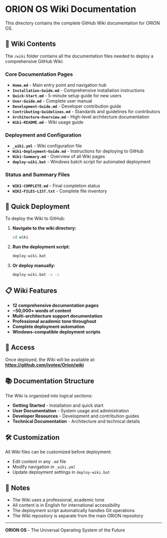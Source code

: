 # ORION OS Wiki Documentation

This directory contains the complete GitHub Wiki documentation for ORION OS.

## 📁 Wiki Contents

The `/wiki` folder contains all the documentation files needed to deploy a comprehensive GitHub Wiki:

### Core Documentation Pages
- **`Home.md`** - Main entry point and navigation hub
- **`Installation-Guide.md`** - Comprehensive installation instructions
- **`Quick-Start.md`** - 5-minute setup guide for new users
- **`User-Guide.md`** - Complete user manual
- **`Development-Guide.md`** - Developer contribution guide
- **`Contributing-Guidelines.md`** - Standards and guidelines for contributors
- **`Architecture-Overview.md`** - High-level architecture documentation
- **`Wiki-README.md`** - Wiki usage guide

### Deployment and Configuration
- **`_wiki.yml`** - Wiki configuration file
- **`Wiki-Deployment-Guide.md`** - Instructions for deploying to GitHub
- **`Wiki-Summary.md`** - Overview of all Wiki pages
- **`deploy-wiki.bat`** - Windows batch script for automated deployment

### Status and Summary Files
- **`WIKI-COMPLETE.md`** - Final completion status
- **`WIKI-FILES-LIST.txt`** - Complete file inventory

## 🚀 Quick Deployment

To deploy the Wiki to GitHub:

1. **Navigate to the wiki directory:**
   ```cmd
   cd wiki
   ```

2. **Run the deployment script:**
   ```cmd
   deploy-wiki.bat
   ```

3. **Or deploy manually:**
   ```cmd
   deploy-wiki.bat -v -c
   ```

## 📋 Wiki Features

- **12 comprehensive documentation pages**
- **~50,000+ words of content**
- **Multi-architecture support documentation**
- **Professional academic tone throughout**
- **Complete deployment automation**
- **Windows-compatible deployment scripts**

## 🔗 Access

Once deployed, the Wiki will be available at:
**https://github.com/iyotee/Orion/wiki**

## 📚 Documentation Structure

The Wiki is organized into logical sections:
- **Getting Started** - Installation and quick start
- **User Documentation** - System usage and administration
- **Developer Resources** - Development and contribution guides
- **Technical Documentation** - Architecture and technical details

## 🛠️ Customization

All Wiki files can be customized before deployment:
- Edit content in any `.md` file
- Modify navigation in `_wiki.yml`
- Update deployment settings in `deploy-wiki.bat`

## 📝 Notes

- The Wiki uses a professional, academic tone
- All content is in English for international accessibility
- The deployment script automatically handles Git operations
- The Wiki repository is separate from the main ORION repository

---

**ORION OS** - The Universal Operating System of the Future
